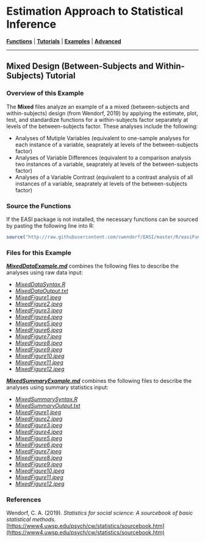# Estimation Approach to Statistical Inference

[**Functions**](../../Functions) | 
[**Tutorials**](../../Tutorials) | 
[**Examples**](../../Examples) | 
[**Advanced**](../../Advanced)

---

## Mixed Design (Between-Subjects and Within-Subjects) Tutorial

### Overview of this Example

The **Mixed** files analyze an example of a a mixed (between-subjects and within-subjects) design  (from Wendorf, 2019) by applying the estimate, plot, test, and standardize functions for a within-subjects factor separately at levels of the between-subjects factor. These analyses include the following:

- Analyses of Mutiple Variables (equivalent to one-sample analyses for each instance of a variable, seaprately at levels of the between-subjects factor)
- Analyses of Variable Differences (equivalent to a comparison analysis two instances of a variable, seaprately at levels of the between-subjects factor)
- Analyses of a Variable Contrast (equivalent to a contrast analysis of all instances of a variable, seaprately at levels of the between-subjects factor)

### Source the Functions

If the EASI package is not installed, the necessary functions can be sourced by pasting the following line into R:
```r
source("http://raw.githubusercontent.com/cwendorf/EASI/master/R/easiFunctions.R")
```

### Files for this Example

[**_MixedDataExample.md_**](./MixedDataExample.md) combines the following files to describe the analyses using raw data input:

- [_MixedDataSyntax.R_](./MixedDataSyntax.R)
- [_MixedDataOutput.txt_](./MixedDataOutput.txt)
- [_MixedFigure1.jpeg_](./MixedFigure1.jpeg)
- [_MixedFigure2.jpeg_](./MixedFigure2.jpeg)
- [_MixedFigure3.jpeg_](./MixedFigure3.jpeg) 
- [_MixedFigure4.jpeg_](./MixedFigure4.jpeg)
- [_MixedFigure5.jpeg_](./MixedFigure5.jpeg)
- [_MixedFigure6.jpeg_](./MixedFigure6.jpeg)
- [_MixedFigure7.jpeg_](./MixedFigure7.jpeg) 
- [_MixedFigure8.jpeg_](./MixedFigure8.jpeg)
- [_MixedFigure9.jpeg_](./MixedFigure9.jpeg)
- [_MixedFigure10.jpeg_](./MixedFigure10.jpeg)
- [_MixedFigure11.jpeg_](./MixedFigure11.jpeg) 
- [_MixedFigure12.jpeg_](./MixedFigure12.jpeg)

[**_MixedSummaryExample.md_**](./MixedSummaryExample.md) combines the following files to describe the analyses using summary statistics input:

- [_MixedSummarySyntax.R_](./MixedSummarySyntax.R)
- [_MixedSummaryOutput.txt_](./MixedSummaryOutput.txt)
- [_MixedFigure1.jpeg_](./MixedFigure1.jpeg)
- [_MixedFigure2.jpeg_](./MixedFigure2.jpeg)
- [_MixedFigure3.jpeg_](./MixedFigure3.jpeg) 
- [_MixedFigure4.jpeg_](./MixedFigure4.jpeg)
- [_MixedFigure5.jpeg_](./MixedFigure5.jpeg)
- [_MixedFigure6.jpeg_](./MixedFigure6.jpeg)
- [_MixedFigure7.jpeg_](./MixedFigure7.jpeg) 
- [_MixedFigure8.jpeg_](./MixedFigure8.jpeg)
- [_MixedFigure9.jpeg_](./MixedFigure9.jpeg)
- [_MixedFigure10.jpeg_](./MixedFigure10.jpeg)
- [_MixedFigure11.jpeg_](./MixedFigure11.jpeg) 
- [_MixedFigure12.jpeg_](./MixedFigure12.jpeg)

### References

Wendorf, C. A. (2019). _Statistics for social science: A sourcebook of basic statistical methods._ [https://www4.uwsp.edu/psych/cw/statistics/sourcebook.htm](https://www4.uwsp.edu/psych/cw/statistics/sourcebook.htm)

